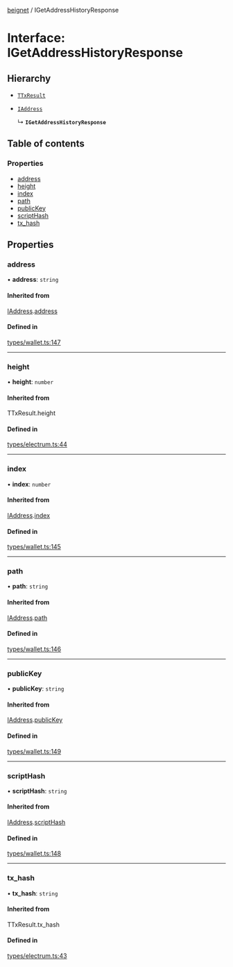 [beignet](../README.md) / IGetAddressHistoryResponse

# Interface: IGetAddressHistoryResponse

## Hierarchy

- [`TTxResult`](../README.md#ttxresult)

- [`IAddress`](IAddress.md)

  ↳ **`IGetAddressHistoryResponse`**

## Table of contents

### Properties

- [address](IGetAddressHistoryResponse.md#address)
- [height](IGetAddressHistoryResponse.md#height)
- [index](IGetAddressHistoryResponse.md#index)
- [path](IGetAddressHistoryResponse.md#path)
- [publicKey](IGetAddressHistoryResponse.md#publickey)
- [scriptHash](IGetAddressHistoryResponse.md#scripthash)
- [tx\_hash](IGetAddressHistoryResponse.md#tx_hash)

## Properties

### address

• **address**: `string`

#### Inherited from

[IAddress](IAddress.md).[address](IAddress.md#address)

#### Defined in

[types/wallet.ts:147](https://github.com/synonymdev/beignet/blob/05d5011/src/types/wallet.ts#L147)

___

### height

• **height**: `number`

#### Inherited from

TTxResult.height

#### Defined in

[types/electrum.ts:44](https://github.com/synonymdev/beignet/blob/05d5011/src/types/electrum.ts#L44)

___

### index

• **index**: `number`

#### Inherited from

[IAddress](IAddress.md).[index](IAddress.md#index)

#### Defined in

[types/wallet.ts:145](https://github.com/synonymdev/beignet/blob/05d5011/src/types/wallet.ts#L145)

___

### path

• **path**: `string`

#### Inherited from

[IAddress](IAddress.md).[path](IAddress.md#path)

#### Defined in

[types/wallet.ts:146](https://github.com/synonymdev/beignet/blob/05d5011/src/types/wallet.ts#L146)

___

### publicKey

• **publicKey**: `string`

#### Inherited from

[IAddress](IAddress.md).[publicKey](IAddress.md#publickey)

#### Defined in

[types/wallet.ts:149](https://github.com/synonymdev/beignet/blob/05d5011/src/types/wallet.ts#L149)

___

### scriptHash

• **scriptHash**: `string`

#### Inherited from

[IAddress](IAddress.md).[scriptHash](IAddress.md#scripthash)

#### Defined in

[types/wallet.ts:148](https://github.com/synonymdev/beignet/blob/05d5011/src/types/wallet.ts#L148)

___

### tx\_hash

• **tx\_hash**: `string`

#### Inherited from

TTxResult.tx\_hash

#### Defined in

[types/electrum.ts:43](https://github.com/synonymdev/beignet/blob/05d5011/src/types/electrum.ts#L43)

